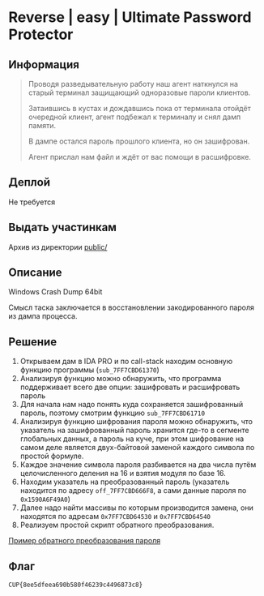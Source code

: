 # Reverse | easy | Ultimate Password Protector

## Информация

> Проводя разведывательную работу наш агент наткнулся на старый терминал защищающий одноразовые пароли клиентов.
> 
> Затаившись в кустах и дождавшись пока от терминала отойдёт очередной клиент, агент подбежал к терминалу и снял дамп памяти.
>
> В дампе остался пароль прошлого клиента, но он зашифрован.
>
> Агент прислал нам файл и ждёт от вас помощи в расшифровке.
> 


## Деплой

Не требуется

## Выдать участинкам

Архив из директории [public/](public/)

## Описание

Windows Crash Dump 64bit

Смысл таска заключается в восстановлении закодированного пароля из дампа процесса.

## Решение

1. Открываем дам в IDA PRO и по call-stack находим основную функцию программы (`sub_7FF7CBD61370`)
2. Анализируя функцию можно обнаружить, что программа поддерживает всего две опции: зашифровать и расшифровать пароль
3. Для начала нам надо понять куда сохраняется зашифрованный пароль, поэтому смотрим функцию `sub_7FF7CBD61710`
4. Анализируя функцию шифрования пароля можно обнаружить, что указатель на зашифрованный пароль хранится где-то в сегменте глобальных данных, а пароль на куче, при этом шифрование на самом деле является двух-байтовой заменой каждого символа по простой формуле.
5. Каждое значение символа пароля разбивается на два числа путём целочисленного деления на 16 и взятия модуля по базе 16.
6. Находим указатель на преобразованный пароль (указатель находится по адресу `off_7FF7CBD666F8`, а сами данные пароля по `0x1590A6F49A0`)
7. Далее надо найти массивы по которым производится замена, они находятся по адресам `0x7FF7CBD64530` и `0x7FF7CBD64540`
8. Реализуем простой скрипт обратного преобразования.

[Пример обратного преобразования пароля](solution/solve.py)

## Флаг

`CUP{8ee5dfeea690b580f46239c4496873c8}`
